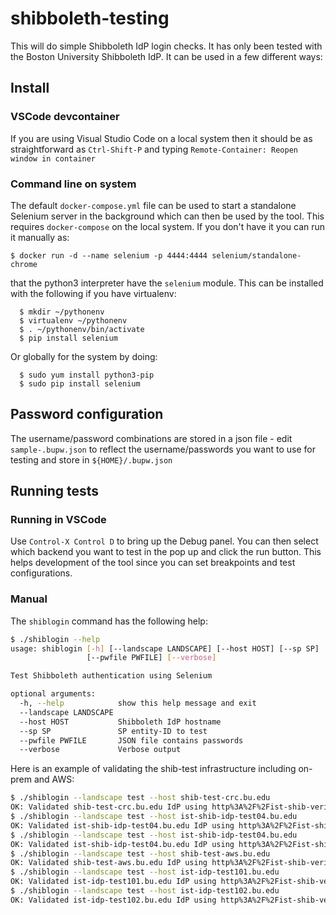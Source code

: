 # shibboleth-testing

This will do simple Shibboleth IdP login checks.  It has only been tested with the Boston University Shibboleth IdP.  It can be used in a few different ways:

## Install

### VSCode devcontainer

If you are using Visual Studio Code on a local system then it should be as straightforward as `Ctrl-Shift-P` and typing `Remote-Container: Reopen window in container`

### Command line on system

The default `docker-compose.yml` file can be used to start a standalone Selenium server in the background which can then be used by the tool.  This requires `docker-compose` on the local system.  If you don't have it you can run it manually as:

```
$ docker run -d --name selenium -p 4444:4444 selenium/standalone-chrome
```

that the python3 interpreter have the `selenium` module.  This can be installed with the following if you have virtualenv:

```
  $ mkdir ~/pythonenv
  $ virtualenv ~/pythonenv
  $ . ~/pythonenv/bin/activate
  $ pip install selenium
```

Or globally for the system by doing:

```
  $ sudo yum install python3-pip
  $ sudo pip install selenium
```

## Password configuration

The username/password combinations are stored in a json file - edit `sample-.bupw.json` to reflect the username/passwords you want to use for testing and store in `${HOME}/.bupw.json`
 
## Running tests

### Running in VSCode

Use `Control-X Control D` to bring up the Debug panel.  You can then select which backend you want to test in the pop up and 
click the run button.  This helps development of the tool since you can set breakpoints and test configurations.

### Manual 

The `shiblogin` command has the following help:

```bash
$ ./shiblogin --help
usage: shiblogin [-h] [--landscape LANDSCAPE] [--host HOST] [--sp SP]
                 [--pwfile PWFILE] [--verbose]

Test Shibboleth authentication using Selenium

optional arguments:
  -h, --help            show this help message and exit
  --landscape LANDSCAPE
  --host HOST           Shibboleth IdP hostname
  --sp SP               SP entity-ID to test
  --pwfile PWFILE       JSON file contains passwords
  --verbose             Verbose output
```

Here is an example of validating the shib-test infrastructure including on-prem and AWS:

```bash
$ ./shiblogin --landscape test --host shib-test-crc.bu.edu
OK: Validated shib-test-crc.bu.edu IdP using http%3A%2F%2Fist-shib-verify-syst.bu.edu%2Fshibboleth SP Entity-ID|ret=1
$ ./shiblogin --landscape test --host ist-shib-idp-test04.bu.edu
OK: Validated ist-shib-idp-test04.bu.edu IdP using http%3A%2F%2Fist-shib-verify-syst.bu.edu%2Fshibboleth SP Entity-ID|ret=1
$ ./shiblogin --landscape test --host ist-shib-idp-test04.bu.edu
OK: Validated ist-shib-idp-test04.bu.edu IdP using http%3A%2F%2Fist-shib-verify-syst.bu.edu%2Fshibboleth SP Entity-ID|ret=1
$ ./shiblogin --landscape test --host shib-test-aws.bu.edu
OK: Validated shib-test-aws.bu.edu IdP using http%3A%2F%2Fist-shib-verify-syst.bu.edu%2Fshibboleth SP Entity-ID|ret=1
$ ./shiblogin --landscape test --host ist-idp-test101.bu.edu
OK: Validated ist-idp-test101.bu.edu IdP using http%3A%2F%2Fist-shib-verify-syst.bu.edu%2Fshibboleth SP Entity-ID|ret=1
$ ./shiblogin --landscape test --host ist-idp-test102.bu.edu
OK: Validated ist-idp-test102.bu.edu IdP using http%3A%2F%2Fist-shib-verify-syst.bu.edu%2Fshibboleth SP Entity-ID|ret=1
```
